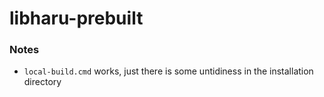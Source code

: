 libharu-prebuilt
================
### Notes
- `local-build.cmd` works, just there is some untidiness in the installation directory
